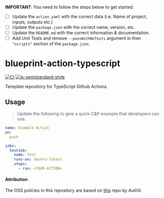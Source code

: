 **IMPORTANT**: You need to follow the steps below to get started:

- [ ] Update the `action.yaml` with the correct data (i.e. Name of project, inputs, outputs etc.)
- [ ] Update the `package.json` with the correct name, version, etc.
- [ ] Update the `README.md` with the correct information & documentation.
- [ ] Add Unit Tests and remove `--passWithNoTests` argument in then `"scripts"` section of the `package.json`.

# blueprint-action-typescript

[![CI](https://github.com/bluenovaio/action-tls-monitor/actions/workflows/ci.yaml/badge.svg)](https://github.com/bluenovaio/action-tls-monitor/actions/workflows/ci.yaml)
[![js-semistandard-style](https://img.shields.io/badge/code%20style-semistandard-brightgreen.svg?style=flat-square)](https://github.com/standard/semistandard)

Template repository for TypeScript Github Actions.

## Usage
> Update the following to give a quick C&P example that developers can use.

```yaml
name: Example Action 
on:
  push

jobs:
  testJob:
    name: Test
    runs-on: ubuntu-latest
    steps:
      - run: <YOUR-ACTION> 
```

#### Attribution

The OSS policies in this repository are based on [this](https://github.com/auth0/open-source-template) repo by Auth0.
